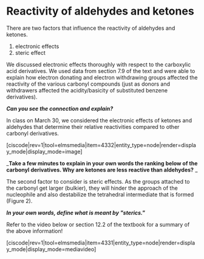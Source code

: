 # Reactivity of aldehydes and ketones

There are two factors that influence the reactivity of aldehydes and ketones.  

1) electronic effects
2) steric effect

We discussed electronic effects thoroughly with respect to the carboxylic acid derivatives.  We used data from section 7.9 of the text and were able to explain how electron donating and electron withdrawing groups affected the reactivity of the various carbonyl compounds (just as donors and withdrawers affected the acidity/basicity of substituted benzene derivatives).  

_**Can you see the connection and explain?**_

In class on March 30, we considered the electronic effects of ketones and aldehydes that determine their relative reactivities compared to other carbonyl derivatives. 

[ciscode|rev=1|tool=elmsmedia|item=4332|entity_type=node|render=display_mode|display_mode=image] 

_**Take a few minutes to explain in your own words the ranking below of the carbonyl derivatives.  Why are ketones are less reactive than aldehydes?** _


The second factor to consider is steric effects.  As the groups attached to the carbonyl get larger (bulkier), they will hinder the approach of the nucleophile and also destabilize the tetrahedral intermediate that is formed (Figure 2).

_**In your own words, define what is meant by "sterics."**_


Refer to the video below or section 12.2 of the textbook for a summary of the above information!

[ciscode|rev=1|tool=elmsmedia|item=4331|entity_type=node|render=display_mode|display_mode=mediavideo]
